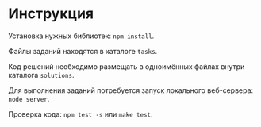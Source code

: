 # Инструкция

Установка нужных библиотек: `npm install`.

Файлы заданий находятся в каталоге `tasks`.

Код решений необходимо размещать в одноимённых файлах внутри каталога `solutions`.

Для выполнения заданий потребуется запуск локального веб-сервера: `node server`. 

Проверка кода: `npm test -s` или `make test`.